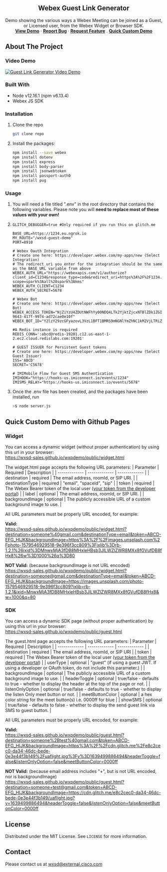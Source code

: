 <p align="center">
  <h2 align="center"> Webex Guest Link Generator</h2>

  <p align="center">
    Demo showing the various ways a Webex Meeting can be joined as a Guest, or Licensed user, from the Webex Widget or Browser SDK.
    <br />
    <a href="https://wxsd.wbx.ninja/wxsd-guest-demo/linkgen"><strong>View Demo</strong></a>
    ·
    <a href="https://github.com/WXSD-Sales/wxpdemo/issues"><strong>Report Bug</strong></a>
    ·
    <a href="https://github.com/WXSD-Sales/wxpdemo/issues"><strong>Request Feature</strong></a>
    .
    <a href="#quick_custom_demo"><strong>Quick Custom Demo</strong></a>
  </p>
</p>

## About The Project

### Video Demo
[![Guest Link Generator Video Demo](https://img.youtube.com/vi/PI4Noo1S_nM/0.jpg)](https://youtu.be/PI4Noo1S_nM, "Guest Link Generator Video Demo")


### Built With

- Node v12.16.1 (npm v6.13.4)
- Webex JS SDK

<!-- GETTING STARTED -->


### Installation

1. Clone the repo
   ```sh
   git clone repo
   ```
2. Install the packages:
   ```sh
   npm install --save webex
   npm install dotenv
   npm install express
   npm install body-parser
   npm install jsonwebtoken
   npm install passport-auth0
   npm install pug
   ```

### Usage

1. You will need a file titled ".env" in the root directory that contains the following variables.
   Please note you will **need to replace most of these values with your own!**
2. ```
   GLITCH_DEBUGGER=true #Only required if you run this on glitch.me

   BASE_URL=https://1234.eu.ngrok.io
   MY_ROUTE="/wxsd-guest-demo"
   PORT=8910

   # Webex Oauth Integration
   # Create one here: https://developer.webex.com/my-apps/new (Select Integration)
   # The redirect_uri you enter for the integration should be the same as the BASE_URL variable from above
   WEBEX_AUTH_URL="https://webexapis.com/v1/authorize?client_id=C1234&response_type=code&redirect_uri=https%3A%2F%2F1234.eu.ngrok.io%2Fcreate_token&   scope=spark%3Aall%20spark%3Akms"
   WEBEX_AUTH_CLIENT=C1234
   WEBEX_AUTH_SECRET=5678
   
   # Webex Bot
   # Create one here: https://developer.webex.com/my-apps/new (Select Bot)
   WEBEX_ACCESS_TOKEN="NjZiYzU4ZDUtNWFhYy00NDQ4LTk2YjktZjcxNTBlZDk1ZGIyZDE3ODMzMTYtNmFj_PF84_1eb65fdf-9643-417f-9974-ad72cae0e10f"
   WEBEX_BOT_ID="Y2lzY29zcGFyazovL3VzL1BFT1BMRS9mNGNlYmZhNC1kM2VjLTRiZjctYjQ0My03ZjUyODNjMDY2MWY"

   #A Redis instance is required
   REDIS_CONN=':abcd@redis-19201.c12.us-east-1-2.ec2.cloud.redislabs.com:19201'

   # GUEST ISSUER for Persistent Guest tokens
   # Create one here: https://developer.webex.com/my-apps/new (Select Guest Issuer)
   ISS='ABCD'
   SECRET='C5678'
   
   # IMIMobile Flow for Guest SMS Authentication
   IMIHOOK="https://hooks-us.imiconnect.io/events/1234"
   IMISMS_RELAY="https://hooks-us.imiconnect.io/events/5678"
   ```
3. Once the .env file has been created, and the packages have been installed, run
   ```sh
   >$ node server.js
   ```

<h2><a id="quick_custom_demo"></a>Quick Custom Demo with Github Pages</h2>

### Widget

You can access a dynamic widget (without proper authentication) by using this url in your browser:  
https://wxsd-sales.github.io/wxpdemo/public/widget.html

The widget.html page accepts the following URL parameters:
| Parameter  | Required | Description |
| ------------- | ------------- | ------------- |
| destination | required | The email address, roomId, or SIP URI. |
| destinationType | required | "email", "spaceId", "sip" |
| token | required | The Webex Bearer token of the local user ([your token from the developer portal](https://developer.webex.com/docs/api/getting-started#accounts-and-authentication)) |
| label | optional | The email address, roomId, or SIP URI.  |
| backgroundImage | optional | The publicly accessible URL of a custom background image to use. |

All URL parameters must be properly URL encoded, for example:

**Valid:**  
https://wxsd-sales.github.io/wxpdemo/public/widget.html?destination=someone%40gmail.com&destinationType=email&token=ABCD-EFG_HIJK&backgroundImage=https%3A%2F%2Fimages.unsplash.com%2Fphoto-1579546929518-9e396f3cc809%3Fixlib%3Drb-1.2.1%26ixid%3DMnwxMjA3fDB8MHxleHBsb3JlLWZlZWR8MXx8fGVufDB8fHx8%26w%3D1000%26q%3D80

**NOT Valid:** (because backgroundImage is not URL encoded)  
https://wxsd-sales.github.io/wxpdemo/public/widget.html?destination=someone@gmail.com&destinationType=email&token=ABCD-EFG_HIJK&backgroundImage=https://images.unsplash.com/photo-1579546929518-9e396f3cc809?ixlib=rb-1.2.1&ixid=MnwxMjA3fDB8MHxleHBsb3JlLWZlZWR8MXx8fGVufDB8fHx8&w=1000&q=80


### SDK

You can access a dynamic SDK page (without proper authentication) by using this url in your browser:  
https://wxsd-sales.github.io/wxpdemo/public/guest.html

The guest.html page accepts the following URL parameters:
| Parameter  | Required | Description |
| ------------- | ------------- | ------------- |
| destination | required | The email address, roomId, or SIP URI  |
| token | required | The Webex Bearer token of the local user ([your token from the developer portal](https://developer.webex.com/docs/api/getting-started#accounts-and-authentication)) |
| userType | optional | "guest" (if using a guest JWT. If using a developer or OAuth token, do not include this parameter.) |
| backgroundImage | optional | The publicly accessible URL of a custom background image to use. |
| headerToggle | optional | true/false - defaults to true - whether to display the header at the top of the page or not. |
| listenOnlyOption | optional | true/false - defaults to true - whether to display the listen Only meet button or not.  |
| meetButtonColor | optional | a hex color string for the meet button(s) i.e. 0000ff for blue |
| showSMS | optional | true/false - defaults to false - whether to display the send guest link via SMS to guest button. |

All URL parameters must be properly URL encoded, for example:

**Valid:**  
https://wxsd-sales.github.io/wxpdemo/public/guest.html?destination=someone%2Btest%40gmail.com&token=ABCD-EFG_HIJK&backgroundImage=https%3A%2F%2Fcdn.glitch.me%2Fe8c2cec0-da34-46dc-bede-0e3e44f3b149%2Fuaflight.jpg%3Fv%3D1639499886494&headerToggle=false&listenOnlyOption=false&meetButtonColor=0000ff

**NOT Valid:** (because email address includes "+", but is not URL encoded, nor is backgroundImage)  
https://wxsd-sales.github.io/wxpdemo/public/guest.html?destination=someone+test@gmail.com&token=ABCD-EFG_HIJK&backgroundImage=https://cdn.glitch.me/e8c2cec0-da34-46dc-bede-0e3e44f3b149/uaflight.jpg?v=1639499886494&headerToggle=false&listenOnlyOption=false&meetButtonColor=0000ff


## License

Distributed under the MIT License. See `LICENSE` for more information.

<!-- CONTACT -->

## Contact
Please contact us at wxsd@external.cisco.com
